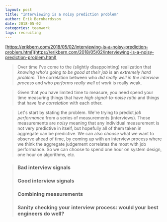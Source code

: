 ```yaml
---
layout: post
title: "Interviewing is a noisy prediction problem"
author: Erik Bernhardsson
date: 2018-05-02
categories: teamwork
tags: recruiting
---
```

[https://erikbern.com/2018/05/02/interviewing-is-a-noisy-prediction-problem.html](https://erikbern.com/2018/05/02/interviewing-is-a-noisy-prediction-problem.html)

> Over time I've come to the (slightly disappointing) realization that *knowing who's going to be good at their job* is an *extremely hard problem.* The correlation between who *did really well in the interview process* and who *performs really well at work* is really weak.

> Given that you have limited time to measure, you need spend your time measuring things that have *high signal-to-noise ratio* and things that have *low correlation* with each other.

> Let's start by stating the problem. We're trying to predict *job performance* from a series of measurements (interviews). Those measurements are *noisy* meaning that any individual measurement is not very predictive in itself, but hopefully all of them taken in aggregate can be predictive. We can also *choose* what we want to observe ahead of time, by coming up with an interview process where we think the aggregate judgement correlates the most with job performance. So we can choose to spend one hour on system design, one hour on algorithms, etc.

> ### Bad interview signals
>
> ### Good interview signals
>
> ### Combining measurements
>
> ### Sanity checking your interview process: would your best engineers do well?
